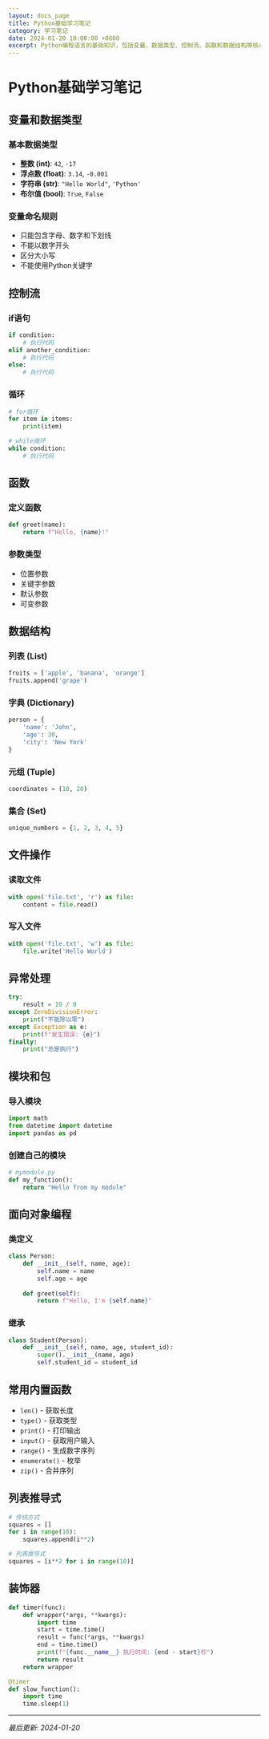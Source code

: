 ```yaml
---
layout: docs_page
title: Python基础学习笔记
category: 学习笔记
date: 2024-01-20 10:00:00 +0800
excerpt: Python编程语言的基础知识，包括变量、数据类型、控制流、函数和数据结构等核心概念。
---
```


# Python基础学习笔记

## 变量和数据类型

### 基本数据类型
- **整数 (int)**: `42`, `-17`
- **浮点数 (float)**: `3.14`, `-0.001`
- **字符串 (str)**: `"Hello World"`, `'Python'`
- **布尔值 (bool)**: `True`, `False`

### 变量命名规则
- 只能包含字母、数字和下划线
- 不能以数字开头
- 区分大小写
- 不能使用Python关键字

## 控制流

### if语句
```python
if condition:
    # 执行代码
elif another_condition:
    # 执行代码
else:
    # 执行代码
```

### 循环
```python
# for循环
for item in items:
    print(item)

# while循环
while condition:
    # 执行代码
```

## 函数

### 定义函数
```python
def greet(name):
    return f"Hello, {name}!"
```

### 参数类型
- 位置参数
- 关键字参数
- 默认参数
- 可变参数

## 数据结构

### 列表 (List)
```python
fruits = ['apple', 'banana', 'orange']
fruits.append('grape')
```

### 字典 (Dictionary)
```python
person = {
    'name': 'John',
    'age': 30,
    'city': 'New York'
}
```

### 元组 (Tuple)
```python
coordinates = (10, 20)
```

### 集合 (Set)
```python
unique_numbers = {1, 2, 3, 4, 5}
```

## 文件操作

### 读取文件
```python
with open('file.txt', 'r') as file:
    content = file.read()
```

### 写入文件
```python
with open('file.txt', 'w') as file:
    file.write('Hello World')
```

## 异常处理

```python
try:
    result = 10 / 0
except ZeroDivisionError:
    print("不能除以零")
except Exception as e:
    print(f"发生错误: {e}")
finally:
    print("总是执行")
```

## 模块和包

### 导入模块
```python
import math
from datetime import datetime
import pandas as pd
```

### 创建自己的模块
```python
# mymodule.py
def my_function():
    return "Hello from my module"
```

## 面向对象编程

### 类定义
```python
class Person:
    def __init__(self, name, age):
        self.name = name
        self.age = age
    
    def greet(self):
        return f"Hello, I'm {self.name}"
```

### 继承
```python
class Student(Person):
    def __init__(self, name, age, student_id):
        super().__init__(name, age)
        self.student_id = student_id
```

## 常用内置函数

- `len()` - 获取长度
- `type()` - 获取类型
- `print()` - 打印输出
- `input()` - 获取用户输入
- `range()` - 生成数字序列
- `enumerate()` - 枚举
- `zip()` - 合并序列

## 列表推导式

```python
# 传统方式
squares = []
for i in range(10):
    squares.append(i**2)

# 列表推导式
squares = [i**2 for i in range(10)]
```

## 装饰器

```python
def timer(func):
    def wrapper(*args, **kwargs):
        import time
        start = time.time()
        result = func(*args, **kwargs)
        end = time.time()
        print(f"{func.__name__} 执行时间: {end - start}秒")
        return result
    return wrapper

@timer
def slow_function():
    import time
    time.sleep(1)
```

---

*最后更新: 2024-01-20*

